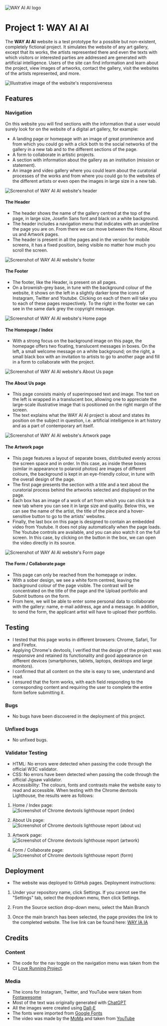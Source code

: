 ![WAY AI AI logo](https://iili.io/Htyn3J4.png)

# Project 1: WAY AI AI

The **WAY AI AI** website is a test prototype for a possible but non-existent, completely fictional project. It simulates the website of any art gallery, except that its works, the artists represented there and even the texts with which visitors or interested parties are addressed are generated with artificial intelligence.
Users of the site can find information and learn about the project, view images of artworks, contact the gallery, visit the websites of the artists represented, and more.

![Illustrative image of the website's responsiveness](https://iili.io/Hty1QDX.jpg)

## Features

### Navigation

On this website you will find sections with the information that a user would surely look for on the website of a digital art gallery, for example:

- A landing page or homepage with an image of great prominence and from which you could go with a click both to the social networks of the gallery in a new tab and to the different sections of the page.
- A form to collaborate in artistic projects.
- A section with information about the gallery as an institution (mission or statement).
- An image and video gallery where you could learn about the curatorial processes of the works and from where you could go to the websites of the different artists or even open the images in large size in a new tab.

![Screenshot of WAY AI AI website's header](https://iili.io/HtyejUX.jpg)

#### The Header

- The header shows the name of the gallery centred at the top of the page, in large size, Josefin Sans font and black on a white background.
- The header includes a navigation menu that indicates with an underline the page you are on. From there we can move between the Home, About us and Artwork pages.
- The header is present in all the pages and in the version for mobile screens, it has a fixed position, being visible no matter how much you scroll the screen.

![Screenshot of WAY AI AI website's footer](https://iili.io/HtyeMVp.jpg)

#### The Footer

- The footer, like the Header, is present on all pages.
- On a brownish-grey base, in tune with the background colour of the website, it shows on the left in a slightly darker tone the icons of Instagram, Twitter and Youtube. Clicking on each of them will take you to each of these pages respectively. To the right in the footer we can see in the same dark grey the copyright message.

![Screenshot of WAY AI AI website's Home page](https://iili.io/HtyeNJn.jpg)

#### The Homepage / Index

- With a strong focus on the background image on this page, the homepage offers two floating, translucent messages in boxes. On the left, a small welcome message on a white background; on the right, a small black box with an invitation to artists to go to another page and fill in a form to collaborate with the project.

![Screenshot of WAY AI AI website's About Us page](https://iili.io/HtyeXfI.jpg)

#### The About Us page

- This page consists mainly of superimposed text and image. The text on the left is wrapped in a translucent box, allowing one to appreciate the large-scale illustrative image that is positioned on the right margin of the screen.
- The text explains what the WAY AI AI project is about and states its position on the subject in question, i.e. artificial intelligence in art history and as a part of contemporary art itself.

![Screenshot of WAY AI AI website's Artwork page](https://iili.io/Htyehlt.jpg)

#### The Artwork page

- This page features a layout of separate boxes, distributed evenly across the screen space and in order. In this case, as inside these boxes (similar in appearance to polaroid photos) are images of different colours, the background is kept in an eye-friendly colour, in tune with the overall design of the page.
- The first page presents the section with a title and a text about the curatorial process behind the artworks selected and displayed on the page.
- Each box has an image of a work of art from which you can click to a new tab where you can see it in large size and quality. Below this, we can see the name of the artist, the title of the piece and a hover-sensitive button to go to the artists' websites.
- Finally, the last box on this page is designed to contain an embedded video from Youtube. It does not play automatically when the page loads. The Youtube controls are available, and you can also watch it on the full screen. In this case, by clicking on the button in the box, we can open the video directly in its source.

![Screenshot of WAY AI AI website's Form page](https://iili.io/HtyeViN.jpg)

#### The Form / Collaborate page

- This page can only be reached from the homepage or index.
- With a sober design, we see a white form centred, leaving the background colour of the page visible. The contrast will be concentrated on the title of the page and the Upload portfolio and Submit buttons on the form.
- From here, we will be able to enter some personal data to collaborate with the gallery: name, e-mail address, age and a message. In addition, to send the form, the applicant artist will have to upload their portfolio.

## Testing

- I tested that this page works in different browsers: Chrome, Safari, Tor and Firefox.
- Applying Chrome's devtools, I verified that the design of the project was responsive and retained its functionality and good appearance on different devices (smartphones, tablets, laptops, desktops and large monitors).
- I confirmed that all content on the site is easy to see, understand and read.
- I ensured that the form works, with each field responding to the corresponding content and requiring the user to complete the entire form before submitting it.

### Bugs

- No bugs have been discovered in the deployment of this project.

### Unfixed bugs

- No unfixed bugs.

### Validator Testing

- HTML: No errors were detected when passing the code through the official W3C validator.
- CSS: No errors have been detected when passing the code through the official Jigsaw validator.
- Accessibility: The colours, fonts and contrasts make the website easy to read and accessible. When testing with the Chrome devtools Lighthouse, the results were as follows:

1. Home / Index page:
   ![Screenshot of Chrome devtools lighthouse report (index)](https://iili.io/HD9dXwu.jpg)

2. About Us page:
   ![Screenshot of Chrome devtools lighthouse report (about us)](https://iili.io/HD9dhZb.jpg)

3. Artwork page:
   ![Screenshot of Chrome devtools lighthouse report (artwork)](https://iili.io/HD9dV99.jpg)

4. Form / Collaborate page:
   ![Screenshot of Chrome devtools lighthouse report (form)](https://iili.io/HD9dWue.jpg)

## Deployment

- The website was deployed to GitHub pages. Deployment instructions:

1. Under your repository name, click Settings. If you cannot see the "Settings" tab, select the dropdown menu, then click Settings.

2. From the Source section drop-down menu, select the Main Branch

3. Once the main branch has been selected, the page provides the link to the completed website.
   The live link can be found here: [WAY IA IA](https://franaim.github.io/way-ia-ia/)

## Credits

### Content

- The code for the nav toggle on the navigation menu was taken from the CI [Love Running Project](https://learn.codeinstitute.net/courses/course-v1:CodeInstitute+LRFX101+2023_Q2/courseware/e805068059af42af87681032aa64053f/7525117e5cd144daa2a7b0c57843bbee/).

### Media

- The icons for Instagram, Twitter, and YouTube were taken from [Fontawesome](https://fontawesome.com/)
- Most of the text was originally generated with [ChatGPT](https://chat.openai.com/)
- All the images were created using [Dall-E](https://openai.com/research/dall-e)
- The fonts were imported from [Google Fonts](https://fonts.google.com/)
- The video was made by the [MoMa](https://www.moma.org/) and taken from [YouTube](https://www.youtube.com/)
